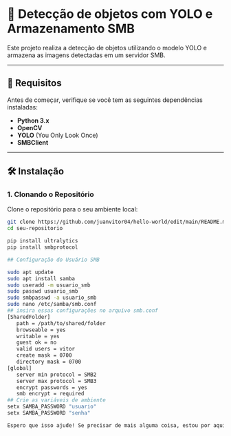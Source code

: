 # 📱 **Detecção de objetos com YOLO e Armazenamento SMB**

Este projeto realiza a detecção de objetos utilizando o modelo YOLO e armazena as imagens detectadas em um servidor SMB.

---

## 🔧 **Requisitos**

Antes de começar, verifique se você tem as seguintes dependências instaladas:

- **Python 3.x**
- **OpenCV**
- **YOLO** (You Only Look Once)
- **SMBClient**

---

## 🛠️ **Instalação**

### 1. **Clonando o Repositório**
Clone o repositório para o seu ambiente local:

```bash
git clone https://github.com/juanvitor04/hello-world/edit/main/README.md
cd seu-repositorio

pip install ultralytics
pip install smbprotocol

## Configuração do Usuário SMB

sudo apt update
sudo apt install samba
sudo useradd -m usuario_smb
sudo passwd usuario_smb
sudo smbpasswd -a usuario_smb
sudo nano /etc/samba/smb.conf
## insira essas configurações no arquivo smb.conf
[SharedFolder]
   path = /path/to/shared/folder
   browseable = yes
   writable = yes
   guest ok = no
   valid users = vitor
   create mask = 0700
   directory mask = 0700
[global]
   server min protocol = SMB2
   server max protocol = SMB3
   encrypt passwords = yes
   smb encrypt = required
## Crie as variáveis de ambiente
setx SAMBA_PASSWORD "usuario"
setx SAMBA_PASSWORD "senha"

Espero que isso ajude! Se precisar de mais alguma coisa, estou por aqui. 😄
